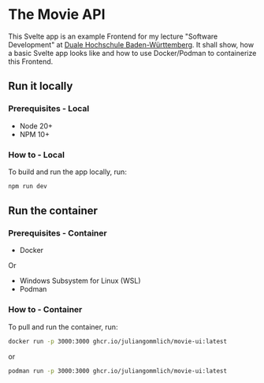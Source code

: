 # The Movie API

This Svelte app is an example Frontend for my lecture "Software Development" at [Duale Hochschule Baden-Württemberg](https://www.dhbw-vs.de/en/index.html). It shall show, how a basic Svelte app looks like and how to use Docker/Podman to containerize this Frontend.

## Run it locally

### Prerequisites - Local

- Node 20+
- NPM 10+

### How to - Local

To build and run the app locally, run:

```bash
npm run dev
```

## Run the container

### Prerequisites - Container

- Docker

Or

- Windows Subsystem for Linux (WSL)
- Podman

### How to - Container

To pull and run the container, run:

```bash
docker run -p 3000:3000 ghcr.io/juliangommlich/movie-ui:latest
```

or

```bash
podman run -p 3000:3000 ghcr.io/juliangommlich/movie-ui:latest
```
